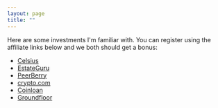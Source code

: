```yaml
---
layout: page
title: ""
---
```


Here are some investments I'm familiar with. 
You can register using the affiliate links below and we both should get a bonus:


* [Celsius](https://celsiusnetwork.app.link/124168bd43)
* [EstateGuru](https://estateguru.co/en/investor-referral/?switch=en&userPromotionCode=EGU90218)
* [PeerBerry](https://peerberry.com/ref/Q13EWT/)
* [crypto.com](https://crypto.com/app/wdj2bfkws2)
* [Coinloan](https://coinloan.io/earn-interest-on-crypto/?r=OWWERH)
* [Groundfloor](https://www.groundfloor.us/new_referral/l8dcb1)

